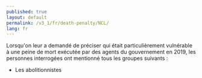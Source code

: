 ```yaml
---
published: true
layout: default
permalink: /v3_1/fr/death-penalty/NCL/
lang: fr
---
```

Lorsqu'on leur a demandé de préciser qui était particulièrement vulnérable à une peine de mort exécutée par des agents du gouvernement en 2019, les personnes interrogées ont mentionné tous les groupes suivants :

-	Les abolitionnistes

